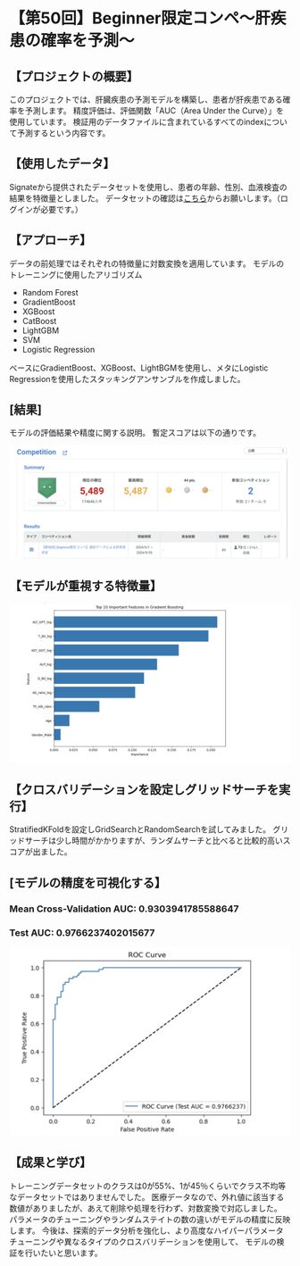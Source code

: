 # 【第50回】Beginner限定コンペ〜肝疾患の確率を予測〜

## 【プロジェクトの概要】
このプロジェクトでは、肝臓疾患の予測モデルを構築し、患者が肝疾患である確率を予測します。
精度評価は、評価関数「AUC（Area Under the Curve）」を使用しています。
検証用のデータファイルに含まれているすべてのindexについて予測するという内容です。

## 【使用したデータ】
Signateから提供されたデータセットを使用し、患者の年齢、性別、血液検査の結果を特徴量としました。
データセットの確認は[こちら](https://signate.jp/competitions/1387#evaluation/)からお願いします。（ログインが必要です。）

## 【アプローチ】 
データの前処理ではそれぞれの特徴量に対数変換を適用しています。
モデルのトレーニングに使用したアリゴリズム
- Random Forest
- GradientBoost
- XGBoost
- CatBoost
- LightGBM
- SVM
- Logistic Regression

ベースにGradientBoost、XGBoost、LightBGMを使用し、メタにLogistic Regressionを使用したスタッキングアンサンブルを作成しました。

## [結果] 
モデルの評価結果や精度に関する説明。
暫定スコアは以下の通りです。

![暫定スコア](liver_disease_rank.png)

## 【モデルが重視する特徴量】

![モデルが重視する特徴量](important_features.png)

## 【クロスバリデーションを設定しグリッドサーチを実行】
StratifiedKFoldを設定しGridSearchとRandomSearchを試してみました。
グリッドサーチは少し時間がかかりますが、ランダムサーチと比べると比較的高いスコアが出ました。

## [モデルの精度を可視化する】
### Mean Cross-Validation AUC: 0.9303941785588647
### Test AUC: 0.9766237402015677

![ROCの確認](roc.png)

## 【成果と学び】
トレーニングデータセットのクラスは0が55%、1が45％くらいでクラス不均等なデータセットではありませんでした。
医療データなので、外れ値に該当する数値がありましたが、あえて削除や処理を行わず、対数変換で対応しました。
パラメータのチューニングやランダムステイトの数の違いがモデルの精度に反映します。
今後は、探索的データ分析を強化し、より高度なハイパーパラメータチューニングや異なるタイプのクロスバリデーションを使用して、
モデルの検証を行いたいと思います。
